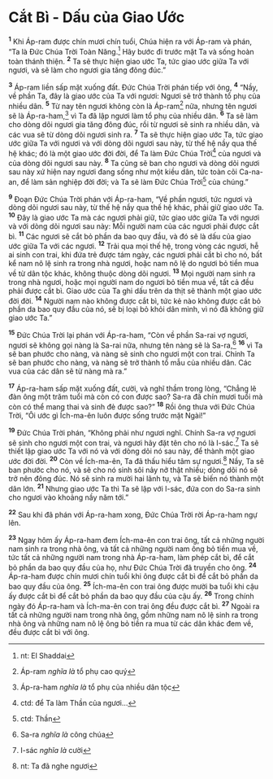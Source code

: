 # Cắt Bì - Dấu của Giao Ước

<sup><b>1</b></sup> Khi Áp-ram được chín mươi chín tuổi, Chúa hiện ra với Áp-ram và phán, “Ta là Ðức Chúa Trời Toàn Năng.[^1-5b8cb4e1-fcd1-4bc2-adfa-9622a6b62c7c] Hãy bước đi trước mặt Ta và sống hoàn toàn thánh thiện. <sup><b>2</b></sup> Ta sẽ thực hiện giao ước Ta, tức giao ước giữa Ta với ngươi, và sẽ làm cho ngươi gia tăng đông đúc.”

<sup><b>3</b></sup> Áp-ram liền sấp mặt xuống đất. Ðức Chúa Trời phán tiếp với ông, <sup><b>4</b></sup> “Nầy, về phần Ta, đây là giao ước của Ta với ngươi: Ngươi sẽ trở thành tổ phụ của nhiều dân. <sup><b>5</b></sup> Từ nay tên ngươi không còn là Áp-ram[^2-5b8cb4e1-fcd1-4bc2-adfa-9622a6b62c7c] nữa, nhưng tên ngươi sẽ là Áp-ra-ham,[^3-5b8cb4e1-fcd1-4bc2-adfa-9622a6b62c7c] vì Ta đã lập ngươi làm tổ phụ của nhiều dân. <sup><b>6</b></sup> Ta sẽ làm cho dòng dõi ngươi gia tăng đông đúc, rồi từ ngươi sẽ sinh ra nhiều dân, và các vua sẽ từ dòng dõi ngươi sinh ra. <sup><b>7</b></sup> Ta sẽ thực hiện giao ước Ta, tức giao ước giữa Ta với ngươi và với dòng dõi ngươi sau này, từ thế hệ nầy qua thế hệ khác; đó là một giao ước đời đời, để Ta làm Ðức Chúa Trời[^4-5b8cb4e1-fcd1-4bc2-adfa-9622a6b62c7c] của ngươi và của dòng dõi ngươi sau này. <sup><b>8</b></sup> Ta cũng sẽ ban cho ngươi và dòng dõi ngươi sau này xứ hiện nay ngươi đang sống như một kiều dân, tức toàn cõi Ca-na-an, để làm sản nghiệp đời đời; và Ta sẽ làm Ðức Chúa Trời[^5-5b8cb4e1-fcd1-4bc2-adfa-9622a6b62c7c] của chúng.”

<sup><b>9</b></sup> Ðoạn Ðức Chúa Trời phán với Áp-ra-ham, “Về phần ngươi, tức ngươi và dòng dõi ngươi sau này, từ thế hệ nầy qua thế hệ khác, phải giữ giao ước Ta. <sup><b>10</b></sup> Ðây là giao ước Ta mà các ngươi phải giữ, tức giao ước giữa Ta với ngươi và với dòng dõi ngươi sau này: Mỗi người nam của các ngươi phải được cắt bì. <sup><b>11</b></sup> Các ngươi sẽ cắt bỏ phần da bao quy đầu, và đó sẽ là dấu của giao ước giữa Ta với các ngươi. <sup><b>12</b></sup> Trải qua mọi thế hệ, trong vòng các ngươi, hễ ai sinh con trai, khi đứa trẻ được tám ngày, các ngươi phải cắt bì cho nó, bất kể nam nô lệ sinh ra trong nhà ngươi, hoặc nam nô lệ do ngươi bỏ tiền mua về từ dân tộc khác, không thuộc dòng dõi ngươi. <sup><b>13</b></sup> Mọi người nam sinh ra trong nhà ngươi, hoặc mọi người nam do ngươi bỏ tiền mua về, tất cả đều phải được cắt bì. Giao ước của Ta ghi dấu trên da thịt sẽ thành một giao ước đời đời. <sup><b>14</b></sup> Người nam nào không được cắt bì, tức kẻ nào không được cắt bỏ phần da bao quy đầu của nó, sẽ bị loại bỏ khỏi dân mình, vì nó đã không giữ giao ước Ta.”

<sup><b>15</b></sup> Ðức Chúa Trời lại phán với Áp-ra-ham, “Còn về phần Sa-rai vợ ngươi, ngươi sẽ không gọi nàng là Sa-rai nữa, nhưng tên nàng sẽ là Sa-ra,[^6-5b8cb4e1-fcd1-4bc2-adfa-9622a6b62c7c] <sup><b>16</b></sup> vì Ta sẽ ban phước cho nàng, và nàng sẽ sinh cho ngươi một con trai. Chính Ta sẽ ban phước cho nàng, và nàng sẽ trở thành tổ mẫu của nhiều dân. Các vua của các dân sẽ từ nàng mà ra.”

<sup><b>17</b></sup> Áp-ra-ham sấp mặt xuống đất, cười, và nghĩ thầm trong lòng, “Chẳng lẽ đàn ông một trăm tuổi mà còn có con được sao? Sa-ra đã chín mươi tuổi mà còn có thể mang thai và sinh đẻ được sao?” <sup><b>18</b></sup> Rồi ông thưa với Ðức Chúa Trời, “Ôi ước gì Ích-ma-ên luôn được sống trước mặt Ngài!”

<sup><b>19</b></sup> Ðức Chúa Trời phán, “Không phải như ngươi nghĩ. Chính Sa-ra vợ ngươi sẽ sinh cho ngươi một con trai, và ngươi hãy đặt tên cho nó là I-sác.[^7-5b8cb4e1-fcd1-4bc2-adfa-9622a6b62c7c] Ta sẽ thiết lập giao ước Ta với nó và với dòng dõi nó sau này, để thành một giao ước đời đời. <sup><b>20</b></sup> Còn về Ích-ma-ên, Ta đã thấu hiểu tâm sự ngươi.[^8-5b8cb4e1-fcd1-4bc2-adfa-9622a6b62c7c] Nầy, Ta sẽ ban phước cho nó, và sẽ cho nó sinh sôi nảy nở thật nhiều; dòng dõi nó sẽ trở nên đông đúc. Nó sẽ sinh ra mười hai lãnh tụ, và Ta sẽ biến nó thành một dân lớn. <sup><b>21</b></sup> Nhưng giao ước Ta thì Ta sẽ lập với I-sác, đứa con do Sa-ra sinh cho ngươi vào khoảng nầy năm tới.”

<sup><b>22</b></sup> Sau khi đã phán với Áp-ra-ham xong, Ðức Chúa Trời rời Áp-ra-ham ngự lên.

<sup><b>23</b></sup> Ngay hôm ấy Áp-ra-ham đem Ích-ma-ên con trai ông, tất cả những người nam sinh ra trong nhà ông, và tất cả những người nam ông bỏ tiền mua về, tức tất cả những người nam trong nhà Áp-ra-ham, làm phép cắt bì, để cắt bỏ phần da bao quy đầu của họ, như Ðức Chúa Trời đã truyền cho ông. <sup><b>24</b></sup> Áp-ra-ham được chín mươi chín tuổi khi ông được cắt bì để cắt bỏ phần da bao quy đầu của ông. <sup><b>25</b></sup> Ích-ma-ên con trai ông được mười ba tuổi khi cậu ấy được cắt bì để cắt bỏ phần da bao quy đầu của cậu ấy. <sup><b>26</b></sup> Trong chính ngày đó Áp-ra-ham và Ích-ma-ên con trai ông đều được cắt bì. <sup><b>27</b></sup> Ngoài ra tất cả những người nam trong nhà ông, gồm những nam nô lệ sinh ra trong nhà ông và những nam nô lệ ông bỏ tiền ra mua từ các dân khác đem về, đều được cắt bì với ông.

[^1-5b8cb4e1-fcd1-4bc2-adfa-9622a6b62c7c]: nt: El Shaddai

[^2-5b8cb4e1-fcd1-4bc2-adfa-9622a6b62c7c]: Áp-ram _nghĩa là_ tổ phụ cao quý

[^3-5b8cb4e1-fcd1-4bc2-adfa-9622a6b62c7c]: Áp-ra-ham _nghĩa là_ tổ phụ của nhiều dân tộc

[^4-5b8cb4e1-fcd1-4bc2-adfa-9622a6b62c7c]: ctd: để Ta làm Thần của ngươi...

[^5-5b8cb4e1-fcd1-4bc2-adfa-9622a6b62c7c]: ctd: Thần

[^6-5b8cb4e1-fcd1-4bc2-adfa-9622a6b62c7c]: Sa-ra _nghĩa là_ công chúa

[^7-5b8cb4e1-fcd1-4bc2-adfa-9622a6b62c7c]: I-sác _nghĩa là_ cười

[^8-5b8cb4e1-fcd1-4bc2-adfa-9622a6b62c7c]: nt: Ta đã nghe ngươi
